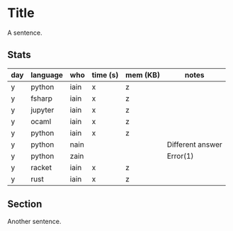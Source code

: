 # Title

A sentence.

## Stats

| day | language | who | time (s) | mem (KB) | notes |
| --- | --- | --- | --- | --- | --- |
| y | python | iain | x | z |  |
| y | fsharp | iain | x | z |  |
| y | jupyter | iain | x | z |  |
| y | ocaml | iain | x | z |  |
| y | python | iain | x | z |  |
| y | python | nain |  |  | Different answer |
| y | python | zain |  |  | Error(1) |
| y | racket | iain | x | z |  |
| y | rust | iain | x | z |  |


## Section

Another sentence.
